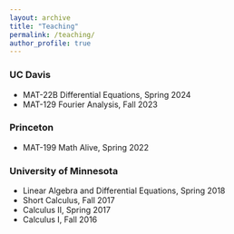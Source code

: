 ```yaml
---
layout: archive
title: "Teaching"
permalink: /teaching/
author_profile: true
---
```


### UC Davis
* MAT-22B Differential Equations, Spring 2024
* MAT-129 Fourier Analysis, Fall 2023

### Princeton
* MAT-199 Math Alive, Spring 2022

### University of Minnesota  
* Linear Algebra and Differential Equations, Spring 2018
* Short Calculus, Fall 2017
* Calculus II, Spring 2017
* Calculus I, Fall 2016
